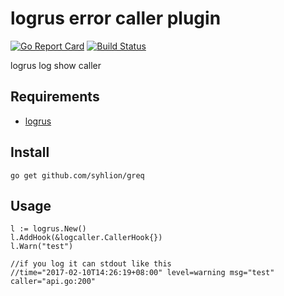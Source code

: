 # logrus error caller plugin

[![Go Report Card](https://goreportcard.com/badge/github.com/syhlion/logrus-hook-caller)](https://goreportcard.com/report/github.com/syhlion/logrus-hook-caller)
[![Build Status](https://travis-ci.org/syhlion/logrus-hook-caller.svg?branch=master)](https://travis-ci.org/syhlion/logrus-hook-caller)

logrus log show caller

## Requirements

* [logrus](https://github.com/sirupsen/logrus)


## Install

`go get github.com/syhlion/greq`

## Usage

```
l := logrus.New()
l.AddHook(&logcaller.CallerHook{})
l.Warn("test")

//if you log it can stdout like this
//time="2017-02-10T14:26:19+08:00" level=warning msg="test" caller="api.go:200"

```
